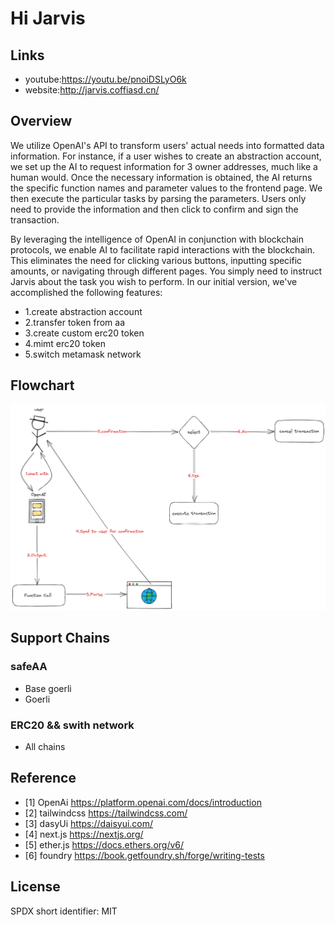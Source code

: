 # Hi Jarvis

## Links

- youtube:<https://youtu.be/pnoiDSLyO6k>
- website:<http://jarvis.coffiasd.cn/>

## Overview

We utilize OpenAI's API to transform users' actual needs into formatted data information. For instance, if a user wishes to create an abstraction account, we set up the AI to request information for 3 owner addresses, much like a human would. Once the necessary information is obtained, the AI returns the specific function names and parameter values to the frontend page. We then execute the particular tasks by parsing the parameters. Users only need to provide the information and then click to confirm and sign the transaction.

By leveraging the intelligence of OpenAI in conjunction with blockchain protocols, we enable AI to facilitate rapid interactions with the blockchain. This eliminates the need for clicking various buttons, inputting specific amounts, or navigating through different pages. You simply need to instruct Jarvis about the task you wish to perform. In our initial version, we've accomplished the following features:
- 1.create abstraction account
- 2.transfer token from aa
- 3.create custom erc20 token
- 4.mimt erc20 token
- 5.switch metamask network
## Flowchart

![alt ""](./public/flowchart.png)


## Support Chains

### safeAA
- Base goerli
- Goerli

### ERC20 && swith network
- All chains


## Reference
- [1] OpenAi https://platform.openai.com/docs/introduction
- [2] tailwindcss https://tailwindcss.com/
- [3] dasyUi https://daisyui.com/
- [4] next.js https://nextjs.org/
- [5] ether.js https://docs.ethers.org/v6/
- [6] foundry https://book.getfoundry.sh/forge/writing-tests

## License

SPDX short identifier: MIT
